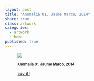 ```yaml
---
layout: post
title: "Anomalia 01. Jaume Marco, 2014"
share: true
class: artwork
categories:
  - artwork
  - home
published: true
---
```


<figure class="text-center">
	<img src="http://www.inpocketart.com/wp-content/uploads/2014/07/3-anomalia-01-jaume-marco-juliol-2014-watermark.jpg">
	<figcaption>
		<p><small><strong>Anomalia 01. Jaume Marco, 2014</strong></small></p>
		<p><a href="http://www.inpocketart.com/product/anomalia-01-jaume-marco-2014/" class="btn btn-primary btn-lg"><i class="fa fa-credit-card"></i> buy it!</a></p>
	</figcaption>
</figure>